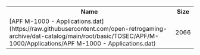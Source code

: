 <table>
<tr><th>Name</th><th>Size</th></tr>
<tr><td>
[APF M-1000 - Applications.dat](https://raw.githubusercontent.com/open-retrogaming-archive/dat-catalog/main/root/basic/TOSEC/APF/M-1000/Applications/APF M-1000 - Applications.dat)
</td><td>2066</td></tr>
</table>
